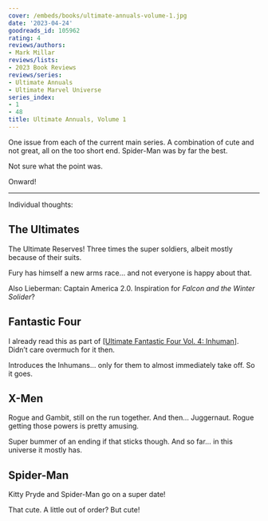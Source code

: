 ```yaml
---
cover: /embeds/books/ultimate-annuals-volume-1.jpg
date: '2023-04-24'
goodreads_id: 105962
rating: 4
reviews/authors:
- Mark Millar
reviews/lists:
- 2023 Book Reviews
reviews/series:
- Ultimate Annuals
- Ultimate Marvel Universe
series_index:
- 1
- 48
title: Ultimate Annuals, Volume 1
---
```

One issue from each of the current main series. A combination of cute and not great, all on the too short end. Spider-Man was by far the best. 

Not sure what the point was. 

Onward!

<!--more-->

---



Individual thoughts:

## The Ultimates
The Ultimate Reserves! Three times the super soldiers, albeit mostly because of their suits. 

Fury has himself a new arms race… and not everyone is happy about that.  

Also Lieberman: Captain America 2.0. Inspiration for _Falcon and the Winter Solider_?

## Fantastic Four
I already read this as part of [[Ultimate Fantastic Four Vol. 4: Inhuman]](). Didn’t care overmuch for it then. 

Introduces the Inhumans… only for them to almost immediately take off. So it goes. 

## X-Men
Rogue and Gambit, still on the run together. And then… Juggernaut. Rogue getting those powers is pretty amusing. 

Super bummer of an ending if that sticks though. And so far… in this universe it mostly has. 

## Spider-Man
Kitty Pryde and Spider-Man go on a super date!

That cute. A little out of order? But cute!
